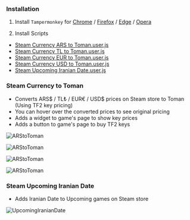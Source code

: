### Installation
1. Install `Tampermonkey` for [Chrome](https://chrome.google.com/webstore/detail/tampermonkey/dhdgffkkebhmkfjojejmpbldmpobfkfo "Chrome") / [Firefox](https://addons.mozilla.org/en-US/firefox/addon/tampermonkey "Firefox") / [Edge](https://microsoftedge.microsoft.com/addons/detail/tampermonkey/iikmkjmpaadaobahmlepeloendndfphd "Edge") / [Opera](https://addons.opera.com/en/extensions/details/tampermonkey-beta/ "Opera")

2. Install Scripts
- [Steam Currency ARS to Toman.user.js](https://github.com/M-Zoghi/SteamCurrencytoToman/raw/main/Steam%20Currency%20ARS%20to%20Toman.user.js "Steam Currency ARS$ to Toman")
- [Steam Currency TL to Toman.user.js](https://github.com/M-Zoghi/SteamCurrencytoToman/raw/main/Steam%20Currency%20TL%20to%20Toman.user.js "Steam Currency TL to Toman")
- [Steam Currency EUR to Toman.user.js](https://github.com/M-Zoghi/SteamCurrencytoToman/raw/main/Steam%20Currency%20EUR%20To%20Toman.user.js "Steam Currency EUR to Toman")
- [Steam Currency USD to Toman.user.js](https://github.com/M-Zoghi/SteamCurrencytoToman/raw/main/Steam%20Currency%20USD%20To%20Toman.user.js "Steam Currency USD to Toman")
- [Steam Upcoming Iranian Date.user.js](https://github.com/M-Zoghi/SteamCurrencytoToman/raw/main/Steam%20Upcoming%20Iranian%20Date.user.js "Steam Upcoming Iranian Date")

### Steam Currency to Toman
- Converts ARS$ / TL₺ / EUR€ / USD$ prices on Steam store to Toman (Using TF2 key pricing)
- You can hover over the converted prices to see original pricing
- Adds a widget to game's page to show key prices
- Adds a button to game's page to buy TF2 keys

![ARStoToman](https://github.com/M-Zoghi/SteamCurrencytoToman/blob/main/Images/WidgetARS.png?raw=true)

![ARStoToman](https://github.com/M-Zoghi/SteamCurrencytoToman/blob/main/Images/BuyButton.png?raw=true)

![ARStoToman](https://github.com/M-Zoghi/SteamCurrencytoToman/blob/main/Images/ARStoToman2.png?raw=true)

![ARStoToman](https://github.com/M-Zoghi/SteamCurrencytoToman/blob/main/Images/ARStoToman.png?raw=true)

### Steam Upcoming Iranian Date
- Adds Iranian Date to Upcoming games on Steam store

![UpcomingIranianDate](https://github.com/M-Zoghi/SteamCurrencytoToman/blob/main/Images/UpcomingIranianDate.png?raw=true)


